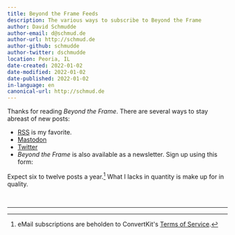 ```yaml
---
title: Beyond the Frame Feeds
description: The various ways to subscribe to Beyond the Frame
author: David Schmudde
author-email: d@schmud.de
author-url: http://schmud.de
author-github: schmudde
author-twitter: dschmudde
location: Peoria, IL
date-created: 2022-01-02
date-modified: 2022-01-02
date-published: 2022-01-02
in-language: en
canonical-url: http://schmud.de
---
```


Thanks for reading *Beyond the Frame*. There are several ways to stay abreast of new posts:

- <i class="fas fa-rss"></i> <a href="/feed.rss">RSS</a> is my favorite.
- <i class="fab fa-mastodon"></i> [Mastodon](https://mastodon.social/@schmudde)
- <i class="fab fa-twitter"></i> [Twitter](https://twitter.com/dschmudde)
- <i class="fas fa-envelope"></i> *Beyond the Frame* is also available as a newsletter. Sign up using this form:

<script async data-uid="6bb8abca74" src="https://schmudde.ck.page/6bb8abca74/index.js"></script>

Expect six to twelve posts a year.[^tos] What I lacks in quantity is make up for in quality.

[^tos]: eMail subscriptions are beholden to ConvertKit's [Terms of Service](https://convertkit.com/terms).

<br />

---
